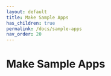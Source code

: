 ```yaml
---
layout: default
title: Make Sample Apps
has_children: true
permalink: /docs/sample-apps
nav_order: 20
---
```


# Make Sample Apps